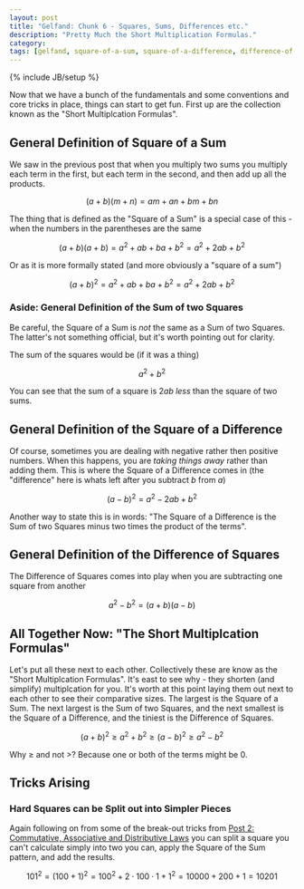 ```yaml
---
layout: post
title: "Gelfand: Chunk 6 - Squares, Sums, Differences etc."
description: "Pretty Much the Short Multiplication Formulas."
category: 
tags: [gelfand, square-of-a-sum, square-of-a-difference, difference-of-squares, short-multiplcation-formulas, tricks]
---
```

{% include JB/setup %}

Now that we have a bunch of the fundamentals and some conventions and core tricks in place, things can start to get fun.  First up are the collection known as the "Short Multiplcation Formulas".

## General Definition of Square of a Sum
We saw in the previous post that when you multiply two sums you multiply each term in the first, but each term in the second, and then add up all the products.

$$(a + b)(m + n) = am + an + bm + bn$$

The thing that is defined as the "Square of a Sum" is a special case of this - when the numbers in the parentheses are the same

$$(a + b)(a + b) = a^2 + ab + ba + b^2 = a^2 + 2ab + b^2$$

Or as it is more formally stated (and more obviously a "square of a sum")

$$(a + b)^2 = a^2 + ab + ba + b^2 = a^2 + 2ab + b^2$$

### Aside: General Definition of the Sum of two Squares
Be careful, the Square of a Sum is _not_ the same as a Sum of two Squares.  The latter's not something official, but it's worth pointing out for clarity. 

The sum of the squares would be (if it was a thing)

$$a^2 + b^2$$

You can see that the sum of a square is $2ab$ _less_ than the square of two sums.

## General Definition of the Square of a Difference
Of course, sometimes you are dealing with negative rather then positive numbers.  When this happens, you are _taking things away_ rather than adding them. This is where the Square of a Difference comes in (the "difference" here is whats left after you subtract $b$ from $a$)

$$(a - b)^2 = a^2 - 2ab + b^2$$

Another way to state this is in words: "The Square of a Difference is the Sum of two Squares minus two times the product of the terms".

## General Definition of the Difference of Squares
The Difference of Squares comes into play when you are subtracting one square from another

$$a^2 - b^2 = (a + b)(a - b)$$

## All Together Now: "The Short Multiplcation Formulas"
Let's put all these next to each other.  Collectively these are know as the "Short Multiplcation Formulas".  It's east to see why - they shorten (and simplify) multiplcation for you.  It's worth at this point laying them out next to each other to see their comparative sizes.  The largest is the Square of a Sum. The next largest is the Sum of two Squares, and the next smallest is the Square of a Difference, and the tiniest is the Difference of Squares.

$$(a + b)^2 \geq a^2 + b^2 \geq (a - b)^2 \geq a^2 - b^2$$

Why $\geq$ and not $>$? Because one or both of the terms might be $0$.

## Tricks Arising

### Hard Squares can be Split out into Simpler Pieces
Again following on from some of the break-out tricks from [Post 2: Commutative, Associative and Distributive Laws](https://andrewharmellaw.github.io/2016/11/23/gelfands-algebra-chunk-2-commutative-associative-and-distributive-laws) you can split a square you can't calculate simply into two you can, apply the Square of the  Sum pattern, and add the results.

$$101^2 = (100 + 1)^2 = 100^2 + 2 \cdot 100 \cdot 1 + 1^2 = 10000 + 200 + 1 = 10201$$

